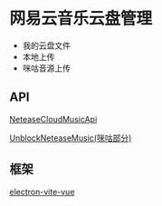# 网易云音乐云盘管理
* 我的云盘文件
* 本地上传
* 咪咕音源上传

## API

[NeteaseCloudMusicApi](https://github.com/Binaryify/NeteaseCloudMusicApi)  

[UnblockNeteaseMusic(咪咕部分)](https://github.com/UnblockNeteaseMusic/server)  

## 框架

[electron-vite-vue](https://github.com/electron-vite/electron-vite-vue)  
